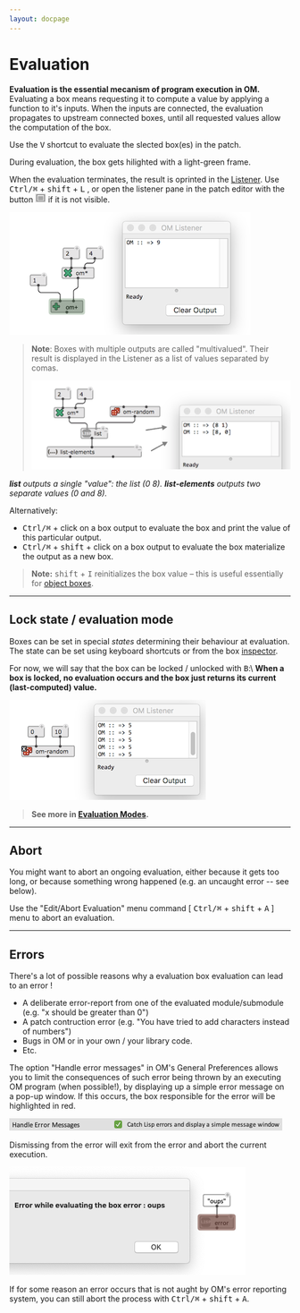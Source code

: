 ```yaml
---
layout: docpage
---
```


# Evaluation

**Evaluation is the essential mecanism of program execution in OM.**
Evaluating a box means requesting it to compute a value by applying a function to it's inputs. When the inputs are connected, the evaluation propagates to upstream connected boxes, until all requested values allow the computation of the box.

Use the <kbd>V</kbd> shortcut to evaluate the slected box(es) in the patch.

During evaluation, the box gets hilighted with a light-green frame.

When the evaluation terminates, the result is oprinted in the [Listener](listener). Use <kbd>Ctrl/⌘</kbd> + <kbd>shift</kbd> + <kbd>L</kbd> , or open the listener pane in the patch editor with the button <img src="./images/patch-button-listener.png" class="embedded"> if it is not visible.

<img src="./images/listener-basic-green.png"> 

> **Note**: Boxes with multiple outputs are called "multivalued". Their result is displayed in the Listener as a list of values separated by comas.    
> 
> <img src="./images/listener-values.png">      
_**list** outputs a single "value": the list (0 8). **list-elements** outputs two separate values (0 and 8)._

Alternatively: 

- <kbd>Ctrl/⌘</kbd> + click on a box output to evaluate the box and print the value of this particular output.
- <kbd>Ctrl/⌘</kbd> + <kbd>shift</kbd> + click on a box output to evaluate the box materialize the output as a new box.

> **Note:**  <kbd>shift</kbd> + <kbd>I</kbd> reinitializes the box value – this is useful essentially for [object boxes](objects).

------
## Lock state / evaluation mode

Boxes can be set in special _states_ determining their behaviour at evaluation.
The state can be set using keyboard shortcuts or from the box [inspector](inspector).

For now, we will say that the box can be locked / unlocked with <kbd>B</kbd>:\\
**When a box is locked, no evaluation occurs and the box just returns its current (last-computed) value.**

<img src="./images/om-random-lock.png"> 

> **See more in [Evaluation Modes](eval-modes).**



------

## Abort

You might want to abort an ongoing evaluation, either because it gets too long, or because something wrong happened (e.g. an uncaught error -- see below).

Use the "Edit/Abort Evaluation" menu command [ <kbd>Ctrl/⌘</kbd> + <kbd>shift</kbd> + <kbd>A</kbd> ] menu to abort an evaluation. 

------

## Errors


There's a lot of possible reasons why a evaluation box evaluation can lead to an error !

- A deliberate error-report from one of the evaluated module/submodule (e.g. "x should be greater than 0")
- A patch contruction error (e.g. "You have tried to add characters instead of numbers")
- Bugs in OM or in your own / your library code.
- Etc.


The option "Handle error messages" in OM's General Preferences allows you to limit the consequences of such error being thrown by an executing OM program (when possible!), by displaying up a simple error message on a pop-up window. If this occurs, the box responsible for the error will be highlighted in red. 

<img src="./images/catch-errors-pref.png"> 

Dismissing from the error will exit from the error and abort the current execution.

<img src="./images/error.png"> 

If for some reason an error occurs that is not aught by OM's error reporting system, you can still abort the process with <kbd>Ctrl/⌘</kbd> + <kbd>shift</kbd> + <kbd>A</kbd>.












